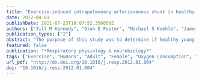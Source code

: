 ```yaml
---
title: "Exercise-induced intrapulmonary arteriovenous shunt in healthy women."
date: 2012-04-01
publishDate: 2021-07-23T18:07:52.356050Z
authors: ["Jill M Kennedy", "Glen E Foster", "Michael S Koehle", "James E Potts", "George G S Sandor", "M Terri Potts", "Kristin M Houghton", "William R Henderson", "A William Sheel"]
publication_types: ["2"]
abstract: "The purpose of this study was to determine if healthy young women of various aerobic fitness levels are vulnerable to intrapulmonary arteriovenous shunts (IPAVS) at sub maximal work rates. Female volunteers (n=24) performed semi-recumbent cycling exercise to exhaustion and agitated saline contrast echocardiography was used to determine the presence of IPAVS at rest, during exercise, and post exercise. Subjects were classified as untrained (UT, n=8), moderately trained (MT, n=6) and highly trained (HT, n=10) based on their respective (V(O(2,peak)) (UT=35±5; MT=43±1 and HT = 50 ± 3 ml kg(-1) min(-1)). We found that the % (V(O(2,peak)) at IPAVS onset was not significantly different between women of varying fitness (Ptextgreater0.05). The majority of individuals exhibited IPAVS during modest levels of exercise intensity. In conclusion, there is no association between aerobic capacity or exercise intensity at IPAVS onset in women performing semi-recumbent cycle exercise."
featured: false
publication: "*Respiratory physiology & neurobiology*"
tags: ["Exercise", "Humans", "Adult", "Female", "Oxygen Consumption", "Arteriovenous Anastomosis", "Echocardiography", "Exercise Test", "Lung", "Physical Fitness", "Heart"]
url_pdf: "http://dx.doi.org/10.1016/j.resp.2012.01.004"
doi: "10.1016/j.resp.2012.01.004"
---
```


